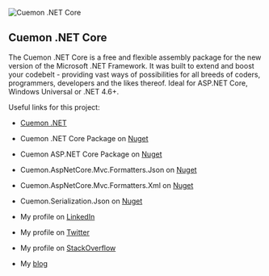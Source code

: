 ![Cuemon .NET Core](https://nblcdn.net/themes/cuemon.net/img/core/128x128x.png)

Cuemon .NET Core
----------------
The Cuemon .NET Core is a free and flexible assembly package for the new version of the Microsoft .NET Framework. It was built to extend and boost your codebelt - providing vast ways of possibilities for all breeds of coders, programmers, developers and the likes thereof. Ideal for ASP.NET Core, Windows Universal or .NET 4.6+.

Useful links for this project:

* [Cuemon .NET](http://www.cuemon.net/)
* Cuemon .NET Core Package on [Nuget](https://www.nuget.org/packages/Cuemon.Core.Package/)
* Cuemon ASP.NET Core Package on [Nuget](https://www.nuget.org/packages/Cuemon.AspNetCore.Package/)
* Cuemon.AspNetCore.Mvc.Formatters.Json on [Nuget](https://www.nuget.org/packages/Cuemon.AspNetCore.Mvc.Formatters.Json/)
* Cuemon.AspNetCore.Mvc.Formatters.Xml on [Nuget](https://www.nuget.org/packages/Cuemon.AspNetCore.Mvc.Formatters.Xml/)
* Cuemon.Serialization.Json on [Nuget](https://www.nuget.org/packages/Cuemon.Serialization.Json/)

* My profile on [LinkedIn](http://dk.linkedin.com/in/gimlichael)
* My profile on [Twitter](https://twitter.com/gimlichael)
* My profile on [StackOverflow](http://stackoverflow.com/users/175073/michael-mortensen)
* My [blog](http://www.cuemon.net/blog/)
